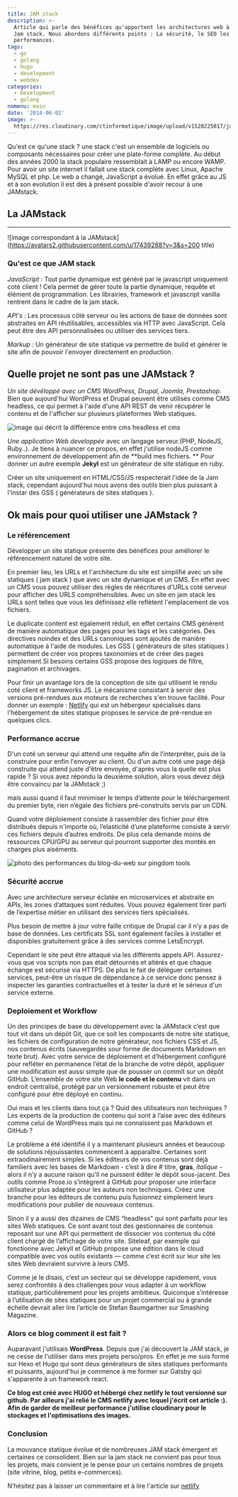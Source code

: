 ```yaml
---
title: JAM stack
description: >-
  Article qui parle des bénéfices qu'apportent les architectures web à bases de
  Jam stack. Nous abordons différents points : La sécurité, le SEO les
  performances.
tags:
  - go
  - golang
  - hugo
  - development
  - webdev
categories:
  - Development
  - golang
nomenu: main
date: '2014-06-02'
image: >-
  https://res.cloudinary.com/ctinformatique/image/upload/v1528225017/jamstack.png
---
```

Qu'est ce qu'une stack ?
  une stack c'est un ensemble de logiciels ou composants nécessaires pour créer une plate-forme complète.
  Au début des années 2000 la stack populaire ressemblait à LAMP ou encore WAMP. Pour avoir un site internet il fallait une stack complète avec Linux, Apache MySQL et php. Le web a changé, JavaScript a évolué. En effet grâce au JS et à son evolution il est dès à présent possible d'avoir recour à une JAMstack.

## La JAMstack

- - -

![image correspondant à la JAMstack](https://avatars2.githubusercontent.com/u/17439288?v=3&s=200 title)

### Qu'est ce que JAM stack

_JavaScript :_
Tout partie dynamique est généré par le javascript uniquement coté client ! Cela permet de gérer toute la partie dynamique, requête et élément de programmation. Les librairies, framework et javascript vanilla rentrent dans le cadre de la jam stack.

_API's :_
Les processus côté serveur ou les actions de base de données sont abstraites en API réutilisables, accessibles via HTTP avec JavaScript.
Cela peut être des API personnalisées ou utiliser des services tiers.

_Markup :_
Un générateur de site statique va permettre de build et générer le site afin de pouvoir l'envoyer directement en production.

## Quelle projet ne sont pas une JAMstack ?

_Un site dévéloppé avec un CMS WordPress, Drupal, Joomla, Prestashop_. Bien que aujourd'hui WordPress et Drupal peuvent être utilisés comme CMS headless, ce qui permet à l'aide d'une API REST de venir récupérer le contenu et de l'afficher sur plusieurs plateformes Web statiques.

![image qui décrit la différence entre cms headless et cms](https://res.cloudinary.com/ctinformatique/image/upload/c_scale,q_100,w_813/v1528739391/blog/cms_headless_vs_cms.png)

_Une application Web developpée_ avec un langage serveur.(PHP, NodeJS, Ruby..). Je tiens à nuancer ce propos, en effet j'utilise nodeJS comme environnement de développement afin de **build mes fichiers. ** Pour donner un autre exemple **Jekyl** est un générateur de site statique en ruby.

Créer un site uniquement en HTML/CSS/JS respecterait l'idée de la Jam stack, cependant aujourd'hui nous avons des outils bien plus puissant à l'instar des GSS ( générateurs de sites statiques ). 

## Ok mais pour quoi utiliser une JAMstack ?

### Le référencement

Développer un site statique présente des bénéfices pour améliorer le référencement naturel de votre site. 

En premier lieu, les URLs et l'architecture du site est simplifié avec un site statiques ( jam stack ) que avec un site dynamique et un CMS. En effet avec un CMS vous pouvez utiliser des règles de réécritures d'URLs coté serveur pour afficher des URLS compréhensibles. Avec un site en jam stack les URLs sont telles que vous les définissez elle reflètent l'emplacement de vos fichiers.  

Le duplicate content est également réduit, en effet certains CMS génèrent de manière automatique des pages pour les tags et les catégories. Des directives noindex et des URLs canoniques sont ajoutés de manière automatique à l'aide de modules. Les GSS ( générateurs de sites statiques ) permettent de créer vos propres taxonomies et de créer des pages simplement.Si besoins certains GSS propose des logiques de filtre, pagination et archivages. 

Pour finir un avantage lors de la conception de site qui utilisent le rendu coté client et frameworks JS. Le mécanisme consistant à servir des versions pré-rendues aux moteurs de recherches s'en trouve facilité. Pour donner un exemple : [Netlify](https://www.netlify.com/) qui est un hébergeur spécialisés dans l'hébergement de sites statique proposes le service de pré-rendue en quelques clics. 

### Performance accrue

D'un coté un serveur qui attend une requête afin de l’interpréter, puis de la construire pour enfin l'envoyer au client. Ou d'un autre coté une page déjà construite qui attend juste d'être envoyée, d'après vous la quelle est plus rapide ?
Si vous avez répondu la deuxième solution, alors vous devez déjà être convaincu par la JAMstack ;)

mais aussi quand il faut minimiser le temps d’attente pour le téléchargement du premier byte, rien n’égale des fichiers pré-construits servis par un CDN.

Quand votre déploiement consiste à rassembler des fichier pour être distribués depuis n'importe où, l’elasticité d’une plateforme consiste à servir ces fichiers depuis d’autres endroits.
De plus cela demande moins de ressources CPU/GPU au serveur qui pourront supporter des montés en charges plus aiséments. 

![photo des performances du blog-du-web sur pingdom tools](https://res.cloudinary.com/ctinformatique/image/upload/c_fit,q_100,w_366/v1528741069/blog/capture_perf_pingdomstools.png)

### Sécurité accrue

Avec une architecture serveur éclatée en microservices et abstraite en APIs, les zones d’attaques sont réduites.
Vous pouvez également tirer parti de l’expertise métier en utilisant des services tiers spécialisés.

Plus besoin de mettre à jour votre faille critique de Drupal car il n’y a pas de base de données. Les certificats SSL sont également faciles à installer et disponibles gratuitement grâce à des services comme LetsEncrypt.

Cependant le site peut être attaqué via les différents appels API. Assurez-vous que vos scripts non pas était détournés et altérés et que chaque échange est sécurisé via HTTPS. De plus le fait de déléguer certaines services, peut-être un risque de dépendance à ce service donc pensez à inspecter les garanties contractuelles et à tester la duré et le sérieux d'un service externe.

### Deploiement et Workflow

Un des principes de base du développement avec la JAMstack c’est que tout vit dans un dépôt Git, que ce soit les composants de notre site statique, les fichiers de configuration de notre générateur, nos fichiers CSS et JS, nos contenus écrits (sauvegardés sour forme de documents Markdown en texte brut). Avec votre service de déploiement et d’hébergement configuré pour refléter en permanence l’état de la branche de votre dépôt, appliquer une modification est aussi simple que de pousser un commit sur un dépôt GitHub. L’ensemble de votre site Web **le code et le contenu** vit dans un endroit centralisé, protégé par un versionnement robuste et peut être configuré pour être déployé en continu.

Oui mais et les clients dans tout ça ? Quid des utilisateurs non techniques ? Les experts de la production de contenu qui sont à l’aise avec des éditeurs comme celui de WordPress mais qui ne connaissent pas Markdown et GitHub ?

Le problème a été identifié il y a maintenant plusieurs années et beaucoup de solutions réjouissantes commencent à apparaître. Certaines sont extraodinairement simples. Si les éditeurs de vos contenus sont déjà familiers avec les bases de Markdown - c’est à dire # titre, **gras**, _italique_ - alors il n’y a aucune raison qu’il ne puissent éditer le dépôt sous-jacent. Des outils comme Prose.io s’intègrent à GitHub pour proposer une interface utilisateur plus adaptée pour les auteurs non techniques. Créez une branche pour les éditeurs de contenu puis fusionnez simplement leurs modifications pour publier de nouveaux contenus.

Sinon il y a aussi des dizaines de CMS “headless” qui sont parfaits pour les sites Web statiques. Ce sont avant tout des gestionnaires de contenus reposant sur une API qui permettent de dissocier vos contenus du côté client chargé de l’affichage de votre site. Siteleaf, par exemple qui fonctionne avec Jekyll et GitHub propose une édition dans le cloud compatible avec vos outils existants — comme c’est écrit sur leur site les sites Web devraient survivre à leurs CMS.

Comme je le disais, c’est un secteur qui se développe rapidement, vous serez confrontés à des challenges pour vous adapter à un workflow statique, particulièrement pour les projets ambitieux. Quiconque s’intéresse à l’utilisation de sites statiques pour un projet commercial ou à grande échelle devrait aller lire l’article de Stefan Baumgartner sur Smashing Magazine.

### Alors ce blog comment il est fait ?

Auparavant j'utilisais **WordPress**. 
Depuis que j'ai découvert la JAM stack, je ne cesse de l'utiliser dans mes projets perso/pros. En effet je me suis formé sur Hexo et Hugo qui sont deux générateurs de sites statiques performants et puissants, aujourd'hui je commence à me former sur Gatsby qui s'apparente à un framework react.

**Ce blog est créé avec HUGO et hébergé chez netlify le tout versionné sur github. Par ailleurs j'ai relié le CMS netlify avec lequel j'écrit cet article :). Afin de garder de meilleur performance j'utilise cloudinary pour le stockages et l'optimisations des images.**

### Conclusion

La mouvance statique évolue et de nombreuses JAM stack émergent et certaines ce consolident. Bien sur la jam stack ne convient pas pour tous les projets, mais convient je le pense pour un certains nombres de projets (site vitrine, blog, petits e-commerces). 

N’hésitez pas à laisser un commentaire et à lire l'article sur [netlify](http://blog-du-web.com/post/netlify/)
